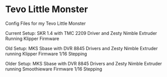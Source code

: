 # Tevo Little Monster
Config Files for my Tevo Little Monster

Current Setup:
SKR 1.4 with TMC 2209 Driver and Zesty Nimble Extruder Running Klipper Firmware

Old Setup:
MKS Sbase with DVR 8845 Drivers and Zesty Nimble Extruder running Klipper Firmware 1/16 Stepping

Older Setup:
MKS Sbase with DVR 8845 Drivers and Zesty Nimble Extruder running Smoothieware Firmware 1/16 Stepping
